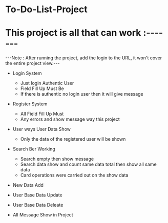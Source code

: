 # To-Do-List-Project

# This project is all that can work :-------

---Note :  After running the project, add the login to the URL, it won't cover the entire project view.---

* Login System
  - Just login Authentic User
  - Field Fill Up Must Be
  - If there is authentic no login user then it will give message
    
* Register System
  - All Field Fill Up Must
  - Any errors and show message way this project
    
* User ways User Data Show
  - Only the data of the registered user will be shown
    
* Search Ber Working
  - Search empty then show message
  - Search data show and count same data total then show all same data
  - Card operations were carried out on the show data
    
* New Data Add
* User Base Data Update
* User Base Data Deleate
* All Message Show in Project 
